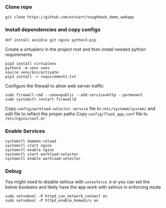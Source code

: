 ### Clone repo
```
git clone https://github.com/estuart/toughbook_demo_webapp
```
### Install dependencies and copy configs
```
dnf install ansible git nginx python3-pip
```
Create a virtualenv in the project root and then install needed python requirements
```
pip3 install virtualenv
python3 -m venv venv
source venv/bin/activate
pip3 install -r requirements.txt
```
Configure the firewall to allow web server traffic
```
sudo firewall-cmd --zone=public --add-service=http --permanent
sudo systemctl restart firewalld
```

Copy `config/workload-selector.service` file to `/etc/systemd/system/` and edit file to reflect the proper paths
Copy `config/flask_app.conf` file to `/etc/nginx/conf.d/`

### Enable Services
```
systemctl daemon-reload
systemctl start nginx
systemctl enable nginx
systemctl start workload-selector
systemctl enable workload-selector
```

### Debug
You might need to disable selinux with `setenforce 0` or you can set the below booleans and likely have the app work with selinux in enforcing mode
```
sudo setsebool -P httpd_can_network_connect on
sudo setsebool -P httpd_enable_homedirs on
```
